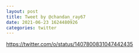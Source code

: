 ```yaml
--- 
layout: post 
title: Tweet by @chandan_ray67 
date: 2021-06-23 1624480926 
categories: twitter 
--- 
```

https://twitter.com/o/status/1407800831047442435